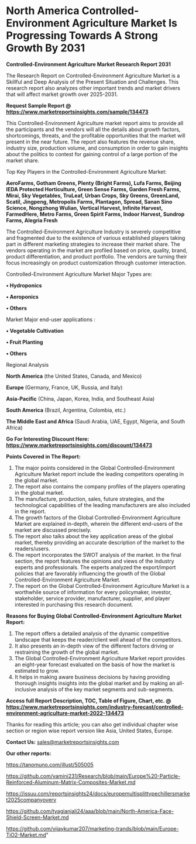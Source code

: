 # North America Controlled-Environment Agriculture Market Is Progressing Towards A Strong Growth By 2031

<strong>Controlled-Environment Agriculture Market Research Report 2031</strong>

The Research Report on Controlled-Environment Agriculture Market is a Skillful and Deep Analysis of the Present Situation and Challenges. This research report also analyzes other important trends and market drivers that will affect market growth over 2025-2031.

<strong>Request Sample Report @ <a href=https://www.marketreportsinsights.com/sample/134473>https://www.marketreportsinsights.com/sample/134473</a></strong>

This Controlled-Environment Agriculture market report aims to provide all the participants and the vendors will all the details about growth factors, shortcomings, threats, and the profitable opportunities that the market will present in the near future. The report also features the revenue share, industry size, production volume, and consumption in order to gain insights about the politics to contest for gaining control of a large portion of the market share.

Top Key Players in the Controlled-Environment Agriculture Market:

<strong>AeroFarms, Gotham Greens, Plenty (Bright Farms), Lufa Farms, Beijing IEDA Protected Horticulture, Green Sense Farms, Garden Fresh Farms, Mirai, Sky Vegetables, TruLeaf, Urban Crops, Sky Greens, GreenLand, Scatil, Jingpeng, Metropolis Farms, Plantagon, Spread, Sanan Sino Science, Nongzhong Wulian, Vertical Harvest, Infinite Harvest, FarmedHere, Metro Farms, Green Spirit Farms, Indoor Harvest, Sundrop Farms, Alegria Fresh</strong>

The Controlled-Environment Agriculture Industry is severely competitive and fragmented due to the existence of various established players taking part in different marketing strategies to increase their market share. The vendors operating in the market are profiled based on price, quality, brand, product differentiation, and product portfolio. The vendors are turning their focus increasingly on product customization through customer interaction.

Controlled-Environment Agriculture Market Major Types are:

<strong>• Hydroponics

• Aeroponics

• Others</strong>

Market Major end-user applications :

<strong>• Vegetable Cultivation

• Fruit Planting

• Others</strong>

Regional Analysis

</u><strong><b>North America</b></strong> (the United States, Canada, and Mexico)

<strong><b>Europe </b></strong>(Germany, France, UK, Russia, and Italy)

<strong><b>Asia-Pacific</b></strong> (China, Japan, Korea, India, and Southeast Asia)

<strong><b>South America</b></strong> (Brazil, Argentina, Colombia, etc.)

<strong><b>The Middle East and Africa</b></strong> (Saudi Arabia, UAE, Egypt, Nigeria, and South Africa)

<strong>Go For Interesting Discount Here: <a href=https://www.marketreportsinsights.com/discount/134473>https://www.marketreportsinsights.com/discount/134473</a></strong>

<strong>Points Covered in The Report:</strong>
<ol>
  <li>The major points considered in the Global Controlled-Environment Agriculture Market report include the leading competitors operating in the global market.</li>
  <li>The report also contains the company profiles of the players operating in the global market.</li>
  <li>The manufacture, production, sales, future strategies, and the technological capabilities of the leading manufacturers are also included in the report.</li>
  <li>The growth factors of the Global Controlled-Environment Agriculture Market are explained in-depth, wherein the different end-users of the market are discussed precisely.</li>
  <li>The report also talks about the key application areas of the global market, thereby providing an accurate description of the market to the readers/users.</li>
  <li>The report incorporates the SWOT analysis of the market. In the final section, the report features the opinions and views of the industry experts and professionals. The experts analyzed the export/import policies that are favorably influencing the growth of the Global Controlled-Environment Agriculture Market.</li>
  <li>The report on the Global Controlled-Environment Agriculture Market is a worthwhile source of information for every policymaker, investor, stakeholder, service provider, manufacturer, supplier, and player interested in purchasing this research document.</li>
</ol>
<strong>Reasons for Buying Global Controlled-Environment Agriculture Market Report:</strong>

<ol>
  <li>The report offers a detailed analysis of the dynamic competitive landscape that keeps the reader/client well ahead of the competitors.</li>
  <li>It also presents an in-depth view of the different factors driving or restraining the growth of the global market.</li>
  <li>The Global Controlled-Environment Agriculture Market report provides an eight-year forecast evaluated on the basis of how the market is estimated to grow.</li>
  <li>It helps in making aware business decisions by having providing thorough insights insights into the global market and by making an all-inclusive analysis of the key market segments and sub-segments.</li>
</ol>
<strong>Access full Report Description, TOC, Table of Figure, Chart, etc. @ <a href=https://www.marketreportsinsights.com/industry-forecast/controlled-environment-agriculture-market-2022-134473>https://www.marketreportsinsights.com/industry-forecast/controlled-environment-agriculture-market-2022-134473</a></strong>


Thanks for reading this article; you can also get individual chapter wise section or region wise report version like Asia, United States, Europe.

<strong>Contact Us:</strong>
sales@marketreportsinsights.com

<strong>Our other reports:</strong>

<a href=https://tanomuno.com/illust/505005>https://tanomuno.com/illust/505005</a>

<a href=https://github.com/yamini231/Research/blob/main/Europe%20-Particle-Reinforced-Aluminum-Matrix-Composites-Market.md>https://github.com/yamini231/Research/blob/main/Europe%20-Particle-Reinforced-Aluminum-Matrix-Composites-Market.md</a>

<a href=https://issuu.com/reportsinsights24/docs/europemultisplittypechillersmarket2025companyoverv>https://issuu.com/reportsinsights24/docs/europemultisplittypechillersmarket2025companyoverv</a>

<a href=https://github.com/tyagianjali24/aaa/blob/main/North-America-Face-Shield-Screen-Market.md>https://github.com/tyagianjali24/aaa/blob/main/North-America-Face-Shield-Screen-Market.md</a>

<a href=https://github.com/vijaykumar207/marketing-trands/blob/main/Europe-TiO2-Market.md>https://github.com/vijaykumar207/marketing-trands/blob/main/Europe-TiO2-Market.md</a>"
